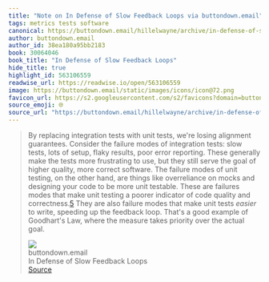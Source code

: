 ```yaml
---
title: "Note on In Defense of Slow Feedback Loops via buttondown.email"
tags: metrics tests software
canonical: https://buttondown.email/hillelwayne/archive/in-defense-of-slow-feedback-loops/
author: buttondown.email
author_id: 38ea180a95bb2183
book: 30064046
book_title: "In Defense of Slow Feedback Loops"
hide_title: true
highlight_id: 563106559
readwise_url: https://readwise.io/open/563106559
image: https://buttondown.email/static/images/icons/icon@72.png
favicon_url: https://s2.googleusercontent.com/s2/favicons?domain=buttondown.email
source_emoji: 🌐
source_url: "https://buttondown.email/hillelwayne/archive/in-defense-of-slow-feedback-loops/#:~:text=By%20replacing%20integration,the%20actual%20goal."
---
```


> By replacing integration tests with unit tests, we're losing alignment guarantees. Consider the failure modes of integration tests: slow tests, lots of setup, flaky results, poor error reporting. These generally make the tests more frustrating to use, but they still serve the goal of higher quality, more correct software. The failure modes of unit testing, on the other hand, are things like overreliance on mocks and designing your code to be more unit testable. These are failures modes that make unit testing a poorer indicator of code quality and correctness.[5](https://buttondown.email/hillelwayne/archive/in-defense-of-slow-feedback-loops/#fn:correctness) They are also failure modes that make unit tests *easier* to write, speeding up the feedback loop. That's a good example of Goodhart's Law, where the measure takes priority over the actual goal.
> <div class="quoteback-footer"><div class="quoteback-avatar"><img class="mini-favicon" src="https://s2.googleusercontent.com/s2/favicons?domain=buttondown.email"></div><div class="quoteback-metadata"><div class="metadata-inner"><span style="display:none">FROM:</span><div aria-label="buttondown.email" class="quoteback-author"> buttondown.email</div><div aria-label="In Defense of Slow Feedback Loops" class="quoteback-title"> In Defense of Slow Feedback Loops</div></div></div><div class="quoteback-backlink"><a target="_blank" aria-label="go to the full text of this quotation" rel="noopener" href="https://buttondown.email/hillelwayne/archive/in-defense-of-slow-feedback-loops/#:~:text=By%20replacing%20integration,the%20actual%20goal." class="quoteback-arrow"> Source</a></div></div>